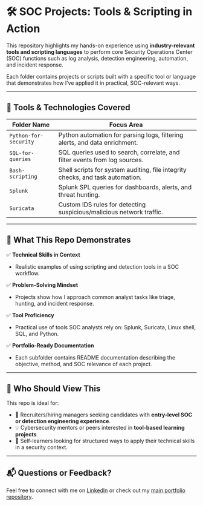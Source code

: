 # 🛠️ SOC Projects: Tools & Scripting in Action

This repository highlights my hands-on experience using **industry-relevant tools and scripting languages** to perform core Security Operations Center (SOC) functions such as log analysis, detection engineering, automation, and incident response.

Each folder contains projects or scripts built with a specific tool or language that demonstrates how I’ve applied it in practical, SOC-relevant ways.

---

## 🔧 Tools & Technologies Covered

| Folder Name                | Focus Area                                                                 |
|---------------------------|------------------------------------------------------------------------------|
| `Python-for-security`     | Python automation for parsing logs, filtering alerts, and data enrichment. |
| `SQL-for-queries`  | SQL queries used to search, correlate, and filter events from log sources.  |
| `Bash-scripting`     | Shell scripts for system auditing, file integrity checks, and task automation. |
| `Splunk`  | Splunk SPL queries for dashboards, alerts, and threat hunting.              |
| `Suricata` | Custom IDS rules for detecting suspicious/malicious network traffic.        |

---

## 🎯 What This Repo Demonstrates

✅ **Technical Skills in Context**  
- Realistic examples of using scripting and detection tools in a SOC workflow.

✅ **Problem-Solving Mindset**  
- Projects show how I approach common analyst tasks like triage, hunting, and incident response.

✅ **Tool Proficiency**  
- Practical use of tools SOC analysts rely on: Splunk, Suricata, Linux shell, SQL, and Python.

✅ **Portfolio-Ready Documentation**  
- Each subfolder contains README documentation describing the objective, method, and SOC relevance of each project.

---

## 👀 Who Should View This

This repo is ideal for:
- 🚨 Recruiters/hiring managers seeking candidates with **entry-level SOC or detection engineering experience**.
- 💡 Cybersecurity mentors or peers interested in **tool-based learning projects**.
- 📘 Self-learners looking for structured ways to apply their technical skills in a security context.

---

## 📬 Questions or Feedback?

Feel free to connect with me on [LinkedIn](https://linkedin.com/in/bianfk) or check out my [main portfolio repository](https://github.com/bianfk/cybersecurity-portfolio).

